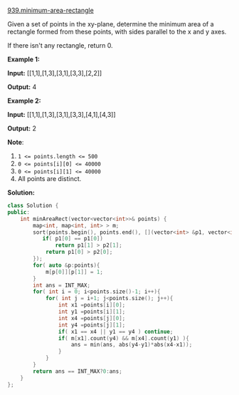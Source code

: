 [939.minimum-area-rectangle](https://leetcode.com/problems/minimum-area-rectangle/)  

Given a set of points in the xy-plane, determine the minimum area of a rectangle formed from these points, with sides parallel to the x and y axes.

If there isn't any rectangle, return 0.

**Example 1:**

  
**Input:** \[\[1,1\],\[1,3\],\[3,1\],\[3,3\],\[2,2\]\]
  
**Output:** 4
  

**Example 2:**

  
**Input:** \[\[1,1\],\[1,3\],\[3,1\],\[3,3\],\[4,1\],\[4,3\]\]
  
**Output:** 2
  

**Note**:

1.  `1 <= points.length <= 500`
2.  `0 <= points[i][0] <= 40000`
3.  `0 <= points[i][1] <= 40000`
4.  All points are distinct.  



**Solution:**  

```cpp
class Solution {
public:
    int minAreaRect(vector<vector<int>>& points) {
        map<int, map<int, int> > m;
        sort(points.begin(), points.end(), [](vector<int> &p1, vector<int> &p2){
           if( p1[0] == p1[0])
               return p1[1] > p2[1];
            return p1[0] > p2[0];
        });
        for( auto &p:points){
            m[p[0]][p[1]] = 1;
        }
        int ans = INT_MAX;
        for( int i = 0; i<points.size()-1; i++){
            for( int j = i+1; j<points.size(); j++){
                int x1 =points[i][0];
                int y1 =points[i][1];
                int x4 =points[j][0];
                int y4 =points[j][1];
                if( x1 == x4 || y1 == y4 ) continue;
                if( m[x1].count(y4) && m[x4].count(y1) ){
                    ans = min(ans, abs(y4-y1)*abs(x4-x1));
                }
            }
        }
        return ans == INT_MAX?0:ans;
    }
};
```
      